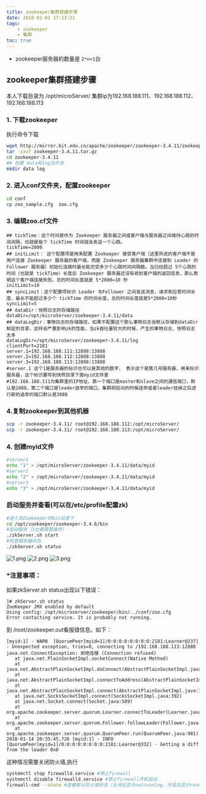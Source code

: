 ```yaml
---
title: zookeeper集群搭建步骤
date: 2018-01-01 17:13:21
tags: 
	- zookeeper
	- 集群
toc: true	
---
```

* zookeeper服务器的数量是 `2*n+1`台
## zookeeper集群搭建步骤
本人下载目录为 /opt/microServer/ 集群ip为192.168.188.111、192.168.188.112、192.168.188.113
### 1. 下载zookeeper
执行命令下载
```sh
wget http://mirror.bit.edu.cn/apache/zookeeper/zookeeper-3.4.11/zookeeper-3.4.11.tar.gz
tar -zxvf zookeeper-3.4.11.tar.gz
cd zookeeper-3.4.11
## 创建 data和log文件夹
mkdir data log
```
<!-- more -->
### 2. 进入conf文件夹，配置zookeeper
```sh
cd conf
cp zoo_sample.cfg  zoo.cfg 
```
### 3. 编辑zoo.cf文件
```properties
## tickTime：这个时间是作为 Zookeeper 服务器之间或客户端与服务器之间维持心跳的时间间隔，也就是每个 tickTime 时间就会发送一个心跳。
tickTime=2000
## initLimit： 这个配置项是用来配置 Zookeeper 接受客户端（这里所说的客户端不是用户连接 Zookeeper 服务器的客户端，而是 Zookeeper 服务器集群中连接到 Leader 的 Follower 服务器）初始化连接时最长能忍受多少个心跳时间间隔数。当已经超过 5个心跳的时间（也就是 tickTime）长度后 Zookeeper 服务器还没有收到客户端的返回信息，那么表明这个客户端连接失败。总的时间长度就是 5*2000=10 秒
initLimit=10
## syncLimit：这个配置项标识 Leader 与Follower 之间发送消息，请求和应答时间长度，最长不能超过多少个 tickTime 的时间长度，总的时间长度就是5*2000=10秒
syncLimit=5
## dataDir：快照日志的存储路径
dataDir=/opt/microServer/zookeeper-3.4.11/data
## dataLogDir：事物日志的存储路径，如果不配置这个那么事物日志会默认存储到dataDir制定的目录，这样会严重影响zk的性能，当zk吞吐量较大的时候，产生的事物日志、快照日志太多
dataLogDir=/opt/microServer/zookeeper-3.4.11/log
clientPort=2181
server.1=192.168.188.111:12888:13888
server.2=192.168.188.112:12888:13888
server.3=192.168.188.113:12888:13888
#server.1 这个1是服务器的标识也可以是其他的数字， 表示这个是第几号服务器，用来标识服务器，这个标识要写到快照目录下面myid文件里
#192.168.188.111为集群里的IP地址，第一个端口是master和slave之间的通信端口，默认是2888，第二个端口是leader选举的端口，集群刚启动的时候选举或者leader挂掉之后进行新的选举的端口默认是3888
```

### 4.复制zookeeper到其他机器
```sh
scp -r zookeeper-3.4.11/ root@192.168.188.112:/opt/microServer/
scp -r zookeeper-3.4.11/ root@192.168.188.113:/opt/microServer/
```
### 4. 创建myid文件
``` sh
#server1
echo "1" > /opt/microServer/zookeeper-3.4.11/data/myid
#server2
echo "2" > /opt/microServer/zookeeper-3.4.11/data/myid
#server3
echo "3" > /opt/microServer/zookeeper-3.4.11/data/myid
```
### 启动服务并查看(可以在/etc/profile配置zk)
```sh
#进入到Zookeeper的bin目录下
cd /opt/zookeeper/zookeeper-3.4.6/bin
#启动服务（3台都需要操作）
./zkServer.sh start
#检查服务器状态
./zkServer.sh status
```
![1.png](http://upload-images.jianshu.io/upload_images/3353177-5f3aa2c07079af7e.png?imageMogr2/auto-orient/strip%7CimageView2/2/w/1240)
![2.png](http://upload-images.jianshu.io/upload_images/3353177-79931c930bf42288.png?imageMogr2/auto-orient/strip%7CimageView2/2/w/1240)
![3.png](http://upload-images.jianshu.io/upload_images/3353177-ab82da0571ad20f4.png?imageMogr2/auto-orient/strip%7CimageView2/2/w/1240)
### *注意事项：
如果zkServer.sh status出现以下错误：
```log
]# zkServer.sh status
ZooKeeper JMX enabled by default
Using config: /opt/microserver/zookeeper/bin/../conf/zoo.cfg
Error contacting service. It is probably not running.
```
到 /root/zookeeper.out看报错信息。如下：
 ```log
 [myid:1] - WARN  [QuorumPeer[myid=1]/0:0:0:0:0:0:0:0:2181:Learner@237] - Unexpected exception, tries=0, connecting to /192.168.188.113:12888
java.net.ConnectException: 拒绝连接 (Connection refused)
	at java.net.PlainSocketImpl.socketConnect(Native Method)
	at java.net.AbstractPlainSocketImpl.doConnect(AbstractPlainSocketImpl.java:350)
	at java.net.AbstractPlainSocketImpl.connectToAddress(AbstractPlainSocketImpl.java:206)
	at java.net.AbstractPlainSocketImpl.connect(AbstractPlainSocketImpl.java:188)
	at java.net.SocksSocketImpl.connect(SocksSocketImpl.java:392)
	at java.net.Socket.connect(Socket.java:589)
	at org.apache.zookeeper.server.quorum.Learner.connectToLeader(Learner.java:229)
	at org.apache.zookeeper.server.quorum.Follower.followLeader(Follower.java:72)
	at org.apache.zookeeper.server.quorum.QuorumPeer.run(QuorumPeer.java:981)
2018-01-14 20:35:45,726 [myid:1] - INFO  [QuorumPeer[myid=1]/0:0:0:0:0:0:0:0:2181:Learner@332] - Getting a diff from the leader 0x0
```
这种情况需要关闭防火墙,执行
```sh
systemctl stop firewalld.service #停止firewall
systemctl disable firewalld.service #禁止firewall开机启动
firewall-cmd --state #查看默认防火墙状态（关闭后显示notrunning，开启后显示running）
```

